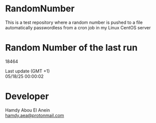 # RandomNumber    
This is a test repository where a random number is pushed to a file automatically passwordless from a cron job in my Linux CentOS server    
# Random Number of the last run   
18464
      
Last update (GMT +1)    
05/18/25 00:00:02
# Developer    
Hamdy Abou El Anein   
hamdy.aea@protonmail.com
